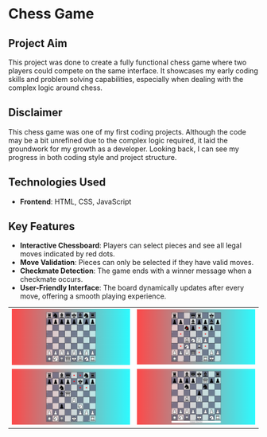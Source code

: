 # Chess Game

## Project Aim
This project was done to create a fully functional chess game where two players could compete on the same interface. It showcases my early coding skills and problem solving capabilities, especially when dealing with the complex logic around chess.

## Disclaimer
This chess game was one of my first coding projects. Although the code may be a bit unrefined due to the complex logic required, it laid the groundwork for my growth as a developer. Looking back, I can see my progress in both coding style and project structure.

## Technologies Used
- **Frontend**: HTML, CSS, JavaScript

## Key Features
- **Interactive Chessboard**: Players can select pieces and see all legal moves indicated by red dots.
- **Move Validation**: Pieces can only be selected if they have valid moves.
- **Checkmate Detection**: The game ends with a winner message when a checkmate occurs.
- **User-Friendly Interface**: The board dynamically updates after every move, offering a smooth playing experience.

<table>
  <tr>
    <td><img src="images/chessBoard.png" alt="Chess Board" width="500"></td>
    <td><img src="images/chessMoves.png" alt="Chess Moves" width="500"></td>
  </tr>
  <tr>
    <td><img src="images/legalMoves.png" alt="Legal Moves" width="500"></td>
    <td><img src="images/checkmate.png" alt="Checkmate" width="500"></td>
  </tr>
</table>

